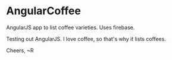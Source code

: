 # AngularCoffee
AngularJS app to list coffee varieties. Uses firebase. 

Testing out AngularJS. I love coffee, so that's why it lists coffees.

Cheers,
~R
